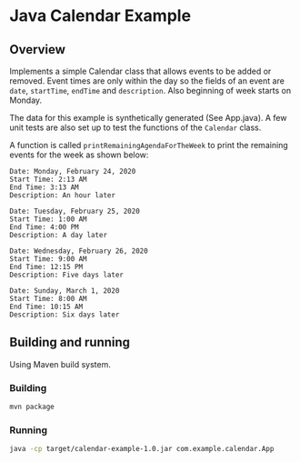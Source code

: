 # Java Calendar Example

## Overview

Implements a simple Calendar class that allows events to be added or removed. Event times are only within the day so the fields of an event are `date`, `startTime`, `endTime` and `description`. Also beginning of week starts on Monday.

The data for this example is synthetically generated (See App.java).  A few unit tests are also set up to test the functions of the `Calendar` class.

A function is called `printRemainingAgendaForTheWeek` to print the remaining events for the week as shown below:


```text
Date: Monday, February 24, 2020
Start Time: 2:13 AM
End Time: 3:13 AM
Description: An hour later

Date: Tuesday, February 25, 2020
Start Time: 1:00 AM
End Time: 4:00 PM
Description: A day later

Date: Wednesday, February 26, 2020
Start Time: 9:00 AM
End Time: 12:15 PM
Description: Five days later

Date: Sunday, March 1, 2020
Start Time: 8:00 AM
End Time: 10:15 AM
Description: Six days later
```

## Building and running

Using Maven build system. 
### Building
```bash
mvn package
```

### Running
```bash
java -cp target/calendar-example-1.0.jar com.example.calendar.App
```